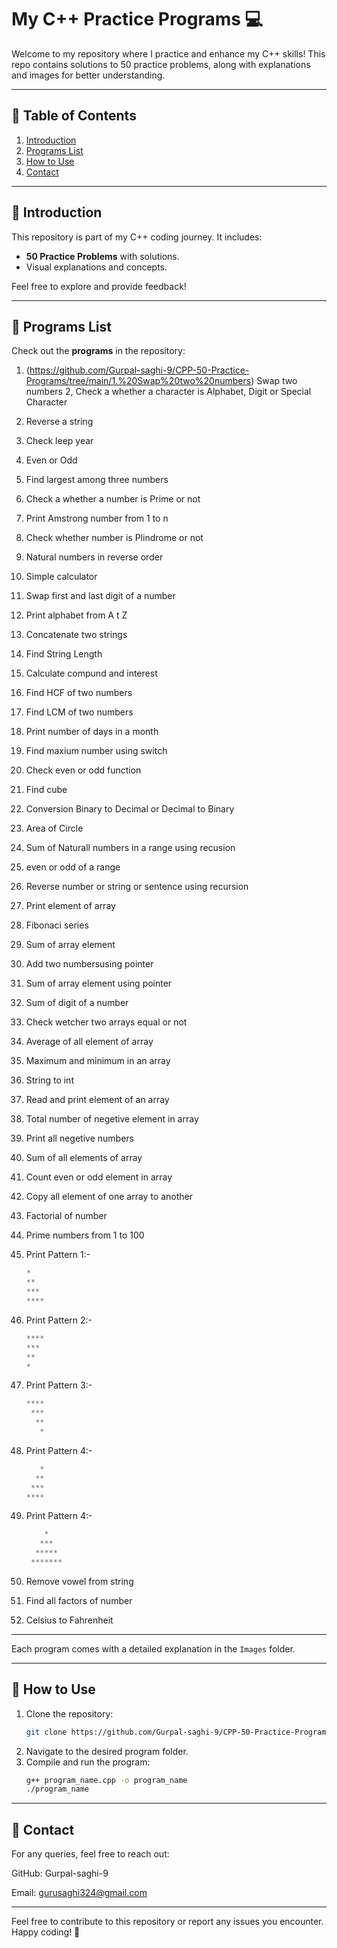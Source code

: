 # My C++ Practice Programs 💻

Welcome to my repository where I practice and enhance my C++ skills! This repo contains solutions to 50 practice problems, along with explanations and images for better understanding.

---

## 📜 Table of Contents
1. [Introduction](#introduction)
2. [Programs List](#programs-list)
3. [How to Use](#how-to-use)
4. [Contact](#-contact)

---

## 🔰 Introduction
This repository is part of my C++ coding journey. It includes:
- **50 Practice Problems** with solutions.
- Visual explanations and concepts.

Feel free to explore and provide feedback!

---

## 📝 Programs List
Check out the **programs** in the repository:

1. (https://github.com/Gurpal-saghi-9/CPP-50-Practice-Programs/tree/main/1.%20Swap%20two%20numbers) Swap two numbers
2, Check a whether a character is Alphabet, Digit or Special Character
3. Reverse a string
4. Check leep year
5. Even or Odd
6. Find largest among three numbers
7. Check a whether a number is Prime or not
8. Print Amstrong number from 1 to n
9. Check whether number is Plindrome or not
10. Natural numbers in reverse order
11. Simple calculator
12. Swap first and last digit of a number
13. Print alphabet from A t Z
14. Concatenate two strings
15. Find String Length
16. Calculate compund and interest
17. Find HCF of two numbers
18. Find LCM of two numbers
19. Print number of days in a month
20. Find maxium number using switch
21. Check even or odd function
22. Find cube
23. Conversion Binary to Decimal or Decimal to Binary
24. Area of Circle
25. Sum of Naturall numbers in a range using recusion
26. even or odd of a range
27. Reverse number or string or sentence using recursion
28. Print element of array
29. Fibonaci series
30. Sum of array element
31. Add two numbersusing pointer
32. Sum of array element using pointer
33. Sum of digit of a number
34. Check wetcher two arrays equal or not
35. Average of all element of array
36. Maximum and minimum in an array
37. String to int
38. Read and print element of an array
39. Total number of negetive element in array
40. Print all negetive numbers
41. Sum of all elements of array
42. Count even or odd element in array
43. Copy all element of one array to another
44. Factorial of number
45. Prime numbers from 1 to 100
46. Print Pattern 1:-
    ```python
    *
    **
    ***
    ****
    ```
47. Print Pattern 2:-
    ```python
    ****
    ***
    **
    *
    ```

48. Print Pattern 3:-
    ```python
    ****
     ***
      **
       *
    ```

49. Print Pattern 4:-
    ```python
       *
      **
     ***
    ****
    ```
50. Print Pattern 4:-
    ```python
        *
       ***
      *****
     *******
      ```

51. Remove vowel from string
52. Find all factors of number
53. Celsius to Fahrenheit

---

Each program comes with a detailed explanation in the `Images` folder.

---

## 🚀 How to Use
1. Clone the repository:
   ```bash
   git clone https://github.com/Gurpal-saghi-9/CPP-50-Practice-Programs.git
2. Navigate to the desired program folder.
3. Compile and run the program:
   ```bash
   g++ program_name.cpp -o program_name
   ./program_name

---

## 📧 Contact
For any queries, feel free to reach out:

GitHub: Gurpal-saghi-9

Email: gurusaghi324@gmail.com

---

Feel free to contribute to this repository or report any issues you encounter. Happy coding! 🚀

